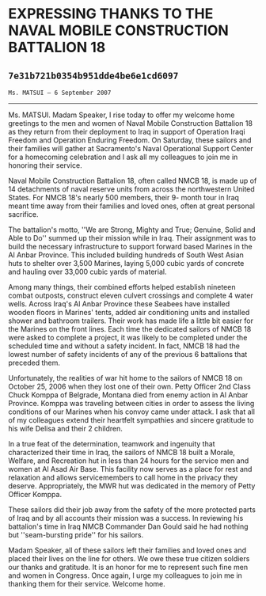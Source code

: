 # EXPRESSING THANKS TO THE NAVAL MOBILE CONSTRUCTION BATTALION 18
## `7e31b721b0354b951dde4be6e1cd6097`
`Ms. MATSUI — 6 September 2007`

---


Ms. MATSUI. Madam Speaker, I rise today to offer my welcome home 
greetings to the men and women of Naval Mobile Construction Battalion 
18 as they return from their deployment to Iraq in support of Operation 
Iraqi Freedom and Operation Enduring Freedom. On Saturday, these 
sailors and their families will gather at Sacramento's Naval 
Operational Support Center for a homecoming celebration and I ask all 
my colleagues to join me in honoring their service.

Naval Mobile Construction Battalion 18, often called NMCB 18, is made 
up of 14 detachments of naval reserve units from across the 
northwestern United States. For NMCB 18's nearly 500 members, their 9-
month tour in Iraq meant time away from their families and loved ones, 
often at great personal sacrifice.

The battalion's motto, ''We are Strong, Mighty and True; Genuine, 
Solid and Able to Do'' summed up their mission while in Iraq. Their 
assignment was to build the necessary infrastructure to support forward 
based Marines in the Al Anbar Province. This included building hundreds 
of South West Asian huts to shelter over 3,500 Marines, laying 5,000 
cubic yards of concrete and hauling over 33,000 cubic yards of 
material.

Among many things, their combined efforts helped establish nineteen 
combat outposts, construct eleven culvert crossings and complete 4 
water wells. Across Iraq's Al Anbar Province these Seabees have 
installed wooden floors in Marines' tents, added air conditioning units 
and installed shower and bathroom trailers. Their work has made life a 
little bit easier for the Marines on the front lines. Each time the 
dedicated sailors of NMCB 18 were asked to complete a project, it was 
likely to be completed under the scheduled time and without a safety 
incident. In fact, NMCB 18 had the lowest number of safety incidents of 
any of the previous 6 battalions that preceded them.

Unfortunately, the realities of war hit home to the sailors of NMCB 
18 on October 25, 2006 when they lost one of their own. Petty Officer 
2nd Class Chuck Komppa of Belgrade, Montana died from enemy action in 
Al Anbar Province. Komppa was traveling between cities in order to 
assess the living conditions of our Marines when his convoy came under 
attack. I ask that all of my colleagues extend their heartfelt 
sympathies and sincere gratitude to his wife Delisa and their 2 
children.

In a true feat of the determination, teamwork and ingenuity that 
characterized their time in Iraq, the sailors of NMCB 18 built a 
Morale, Welfare, and Recreation hut in less than 24 hours for the 
service men and women at Al Asad Air Base. This facility now serves as 
a place for rest and relaxation and allows servicemembers to call home 
in the privacy they deserve. Appropriately, the MWR hut was dedicated 
in the memory of Petty Officer Komppa.

These sailors did their job away from the safety of the more 
protected parts of Iraq and by all accounts their mission was a 
success. In reviewing his battalion's time in Iraq NMCB Commander Dan 
Gould said he had nothing but ''seam-bursting pride'' for his sailors.

Madam Speaker, all of these sailors left their families and loved 
ones and placed their lives on the line for others. We owe these true 
citizen soldiers our thanks and gratitude. It is an honor for me to 
represent such fine men and women in Congress. Once again, I urge my 
colleagues to join me in thanking them for their service. Welcome home.
